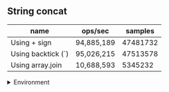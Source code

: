 ## String concat

|name|ops/sec|samples|
|-|-|-|
|Using + sign|94,885,189|47481732|
|Using backtick (`)|95,026,215|47513578|
|Using array.join|10,688,593|5345232|


<details>
<summary>Environment</summary>

* __Machine:__ linux x64 | 4 vCPUs | 7.6GB Mem
* __Run:__ Wed Oct 15 2025 22:53:55 GMT+0000 (Coordinated Universal Time)
* __Node:__ `v24.9.0`
</details>

<!--
{"environment":{"platform":"linux","arch":"x64","cpus":4,"totalMemory":7.597843170166016},"benchmarks":[{"name":"Using + sign","samples":47481732,"opsSec":94885189.60146055},{"name":"Using backtick (`)","samples":47513578,"opsSec":95026215.43051966},{"name":"Using array.join","samples":5345232,"opsSec":10688593.88086023}]}-->
